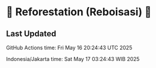 
# 🌳 Reforestation (Reboisasi) 🌲

## Last Updated

GitHub Actions time: Fri May 16 20:24:43 UTC 2025

Indonesia/Jakarta time: Sat May 17 03:24:43 WIB 2025
